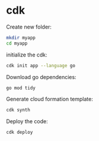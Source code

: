 # cdk

Create new folder:
```bash
mkdir myapp
cd myapp
```

initialize the cdk: 
```bash
cdk init app --language go
```

Download go dependencies:
```bash
go mod tidy
```

Generate cloud formation template: 
```bash
cdk synth
```

Deploy the code:
```bash
cdk deploy
```
